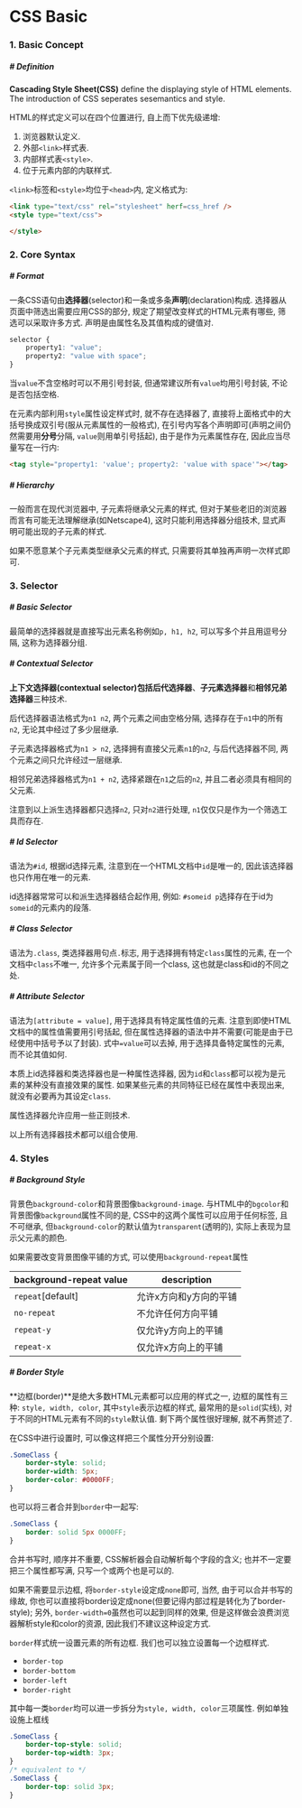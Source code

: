 #  CSS Basic

### 1. Basic Concept

##### # Definition

**Cascading Style Sheet(CSS)** define the displaying style of HTML elements. The introduction of CSS seperates sesemantics and style.

HTML的样式定义可以在四个位置进行, 自上而下优先级递增:

1. 浏览器默认定义.
2. 外部`<link>`样式表.
3. 内部样式表`<style>`.
4. 位于元素内部的内联样式.

`<link>`标签和`<style>`均位于`<head>`内, 定义格式为: 

```html
<link type="text/css" rel="stylesheet" herf=css_href />
<style type="text/css">

</style>
```



### 2. Core Syntax

##### # Format

一条CSS语句由**选择器**(selector)和一条或多条**声明**(declaration)构成. 选择器从页面中筛选出需要应用CSS的部分, 规定了期望改变样式的HTML元素有哪些, 筛选可以采取许多方式. 声明是由属性名及其值构成的键值对.

```css
selector {
	property1: "value";
    property2: "value with space";
}
```

当`value`不含空格时可以不用引号封装, 但通常建议所有`value`均用引号封装, 不论是否包括空格.

在元素内部利用`style`属性设定样式时, 就不存在选择器了, 直接将上面格式中的大括号换成双引号(服从元素属性的一般格式), 在引号内写各个声明即可(声明之间仍然需要用**分号**分隔, `value`则用单引号括起), 由于是作为元素属性存在, 因此应当尽量写在一行内: 

```html
<tag style="property1: 'value'; property2: 'value with space'"></tag>
```



##### # Hierarchy

一般而言在现代浏览器中, 子元素将继承父元素的样式, 但对于某些老旧的浏览器而言有可能无法理解继承(如Netscape4), 这时只能利用选择器分组技术, 显式声明可能出现的子元素的样式. 

如果不愿意某个子元素类型继承父元素的样式, 只需要将其单独再声明一次样式即可. 



### 3. Selector

##### # Basic Selector

最简单的选择器就是直接写出元素名称例如`p, h1, h2`, 可以写多个并且用逗号分隔, 这称为选择器分组.



##### # Contextual Selector

**上下文选择器(contextual selector)**包括**后代选择器**、**子元素选择器**和**相邻兄弟选择器**三种技术. 

后代选择器语法格式为`n1 n2`, 两个元素之间由空格分隔, 选择存在于`n1`中的所有`n2`, 无论其中经过了多少层继承. 

子元素选择器格式为`n1 > n2`, 选择拥有直接父元素`n1`的`n2`, 与后代选择器不同, 两个元素之间只允许经过一层继承. 

相邻兄弟选择器格式为`n1 + n2`, 选择紧跟在`n1`之后的`n2`, 并且二者必须具有相同的父元素. 

注意到以上派生选择器都只选择`n2`, 只对`n2`进行处理, `n1`仅仅只是作为一个筛选工具而存在.



##### # Id Selector

语法为`#id`, 根据id选择元素, 注意到在一个HTML文档中`id`是唯一的, 因此该选择器也只作用在唯一的元素.

id选择器常常可以和派生选择器结合起作用, 例如: `#someid p`选择存在于id为`someid`的元素内的段落.



##### # Class Selector

语法为`.class`, 类选择器用句点`.`标志, 用于选择拥有特定`class`属性的元素, 在一个文档中`class`不唯一, 允许多个元素属于同一个class, 这也就是class和id的不同之处. 



##### # Attribute Selector

语法为`[attribute = value]`, 用于选择具有特定属性值的元素. 注意到即使HTML文档中的属性值需要用引号括起, 但在属性选择器的语法中并不需要(可能是由于已经使用中括号予以了封装). 式中`=value`可以去掉, 用于选择具备特定属性的元素, 而不论其值如何. 

本质上id选择器和类选择器也是一种属性选择器, 因为`id`和`class`都可以视为是元素的某种没有直接效果的属性. 如果某些元素的共同特征已经在属性中表现出来, 就没有必要再为其设定`class`.

属性选择器允许应用一些正则技术.

以上所有选择器技术都可以组合使用. 





### 4. Styles

##### # Background Style

背景色`background-color`和背景图像`background-image`. 与HTML中的`bgcolor`和背景图像`background`属性不同的是, CSS中的这两个属性可以应用于任何标签, 且不可继承, 但`background-color`的默认值为`transparent`(透明的), 实际上表现为显示父元素的颜色. 

如果需要改变背景图像平铺的方式, 可以使用`background-repeat`属性

| background-repeat value | description            |
| ----------------------- | ---------------------- |
| `repeat`[default]       | 允许x方向和y方向的平铺 |
| `no-repeat`             | 不允许任何方向平铺     |
| `repeat-y`              | 仅允许y方向上的平铺    |
| `repeat-x`              | 仅允许x方向上的平铺    |



##### # Border Style

**边框(border)**是绝大多数HTML元素都可以应用的样式之一, 边框的属性有三种: `style, width, color`, 其中`style`表示边框的样式, 最常用的是`solid`(实线), 对于不同的HTML元素有不同的`style`默认值. 剩下两个属性很好理解, 就不再赘述了. 

在CSS中进行设置时, 可以像这样把三个属性分开分别设置:

```css
.SomeClass {
	border-style: solid;
	border-width: 5px;
	border-color: #0000FF;
}
```

也可以将三者合并到`border`中一起写: 

```css
.SomeClass {
	border: solid 5px 0000FF;
}
```

合并书写时, 顺序并不重要, CSS解析器会自动解析每个字段的含义; 也并不一定要把三个属性都写满, 只写一个或两个也是可以的. 

如果不需要显示边框, 将`border-style`设定成`none`即可, 当然, 由于可以合并书写的缘故, 你也可以直接将border设定成none(但要记得内部过程是转化为了border-style); 另外, `border-width=0`虽然也可以起到同样的效果, 但是这样做会浪费浏览器解析style和color的资源, 因此我们不建议这种设定方式. 

`border`样式统一设置元素的所有边框. 我们也可以独立设置每一个边框样式.

- `border-top`
- `border-bottom`
- `border-left`
- `border-right`

其中每一类`border`均可以进一步拆分为`style, width, color`三项属性. 例如单独设施上框线

```css
.SomeClass {
	border-top-style: solid;
	border-top-width: 3px;
}
/* equivalent to */
.SomeClass {
	border-top: solid 3px;
}
```


